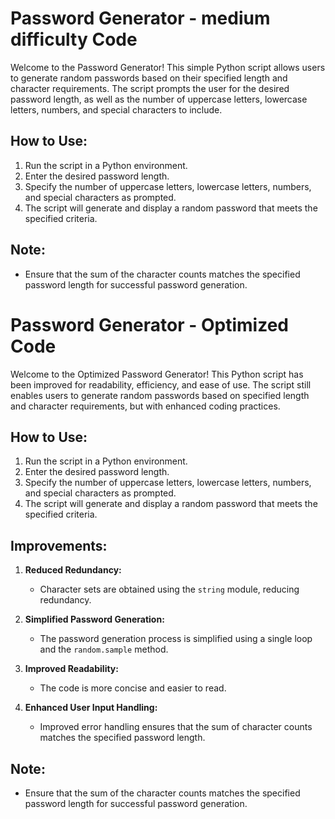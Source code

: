 # Password Generator - medium difficulty Code

Welcome to the Password Generator! This simple Python script allows users to generate random passwords based on their specified length and character requirements. 
The script prompts the user for the desired password length, as well as the number of uppercase letters, lowercase letters, numbers, and special characters to include.

## How to Use:

1. Run the script in a Python environment.
2. Enter the desired password length.
3. Specify the number of uppercase letters, lowercase letters, numbers, and special characters as prompted.
4. The script will generate and display a random password that meets the specified criteria.

## Note:

- Ensure that the sum of the character counts matches the specified password length for successful password generation.


# Password Generator - Optimized Code

Welcome to the Optimized Password Generator! This Python script has been improved for readability, efficiency, and ease of use. 
The script still enables users to generate random passwords based on specified length and character requirements, but with enhanced coding practices.

## How to Use:

1. Run the script in a Python environment.
2. Enter the desired password length.
3. Specify the number of uppercase letters, lowercase letters, numbers, and special characters as prompted.
4. The script will generate and display a random password that meets the specified criteria.

## Improvements:

1. **Reduced Redundancy:**
   - Character sets are obtained using the `string` module, reducing redundancy.

2. **Simplified Password Generation:**
   - The password generation process is simplified using a single loop and the `random.sample` method.

3. **Improved Readability:**
   - The code is more concise and easier to read.

4. **Enhanced User Input Handling:**
   - Improved error handling ensures that the sum of character counts matches the specified password length.

## Note:

- Ensure that the sum of the character counts matches the specified password length for successful password generation.
